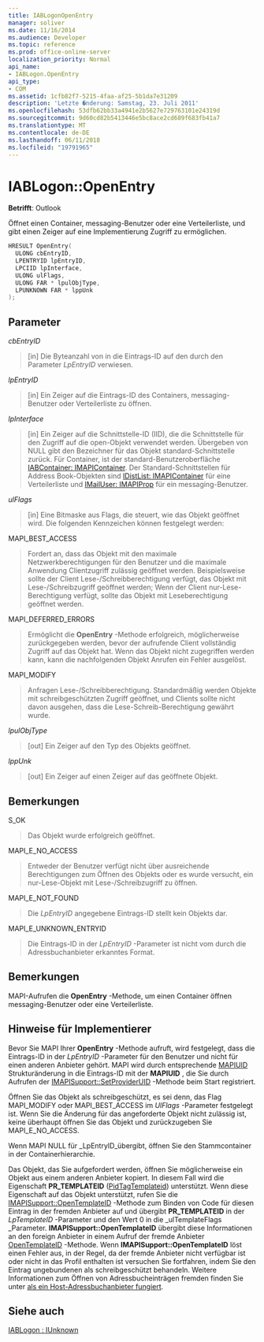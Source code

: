 ```yaml
---
title: IABLogonOpenEntry
manager: soliver
ms.date: 11/16/2014
ms.audience: Developer
ms.topic: reference
ms.prod: office-online-server
localization_priority: Normal
api_name:
- IABLogon.OpenEntry
api_type:
- COM
ms.assetid: 1cfb82f7-5215-4faa-af25-5b1da7e31209
description: 'Letzte �nderung: Samstag, 23. Juli 2011'
ms.openlocfilehash: 53dfb62bb33a4941e2b5627e729763101e24319d
ms.sourcegitcommit: 9d60cd82b5413446e5bc8ace2cd689f683fb41a7
ms.translationtype: MT
ms.contentlocale: de-DE
ms.lasthandoff: 06/11/2018
ms.locfileid: "19791965"
---
```

# <a name="iablogonopenentry"></a>IABLogon::OpenEntry

  
  
**Betrifft**: Outlook 
  
Öffnet einen Container, messaging-Benutzer oder eine Verteilerliste, und gibt einen Zeiger auf eine Implementierung Zugriff zu ermöglichen.
  
```cpp
HRESULT OpenEntry(
  ULONG cbEntryID,
  LPENTRYID lpEntryID,
  LPCIID lpInterface,
  ULONG ulFlags,
  ULONG FAR * lpulObjType,
  LPUNKNOWN FAR * lppUnk
);
```

## <a name="parameters"></a>Parameter

 _cbEntryID_
  
> [in] Die Byteanzahl von in die Eintrags-ID auf den durch den Parameter _LpEntryID_ verwiesen. 
    
 _lpEntryID_
  
> [in] Ein Zeiger auf die Eintrags-ID des Containers, messaging-Benutzer oder Verteilerliste zu öffnen.
    
 _lpInterface_
  
> [in] Ein Zeiger auf die Schnittstelle-ID (IID), die die Schnittstelle für den Zugriff auf die open-Objekt verwendet werden. Übergeben von NULL gibt den Bezeichner für das Objekt standard-Schnittstelle zurück. Für Container, ist der standard-Benutzeroberfläche [IABContainer: IMAPIContainer](iabcontainerimapicontainer.md). Der Standard-Schnittstellen für Address Book-Objekten sind [IDistList: IMAPIContainer](idistlistimapicontainer.md) für eine Verteilerliste und [IMailUser: IMAPIProp](imailuserimapiprop.md) für ein messaging-Benutzer. 
    
 _ulFlags_
  
> [in] Eine Bitmaske aus Flags, die steuert, wie das Objekt geöffnet wird. Die folgenden Kennzeichen können festgelegt werden:
    
MAPI_BEST_ACCESS 
  
> Fordert an, dass das Objekt mit den maximale Netzwerkberechtigungen für den Benutzer und die maximale Anwendung Clientzugriff zulässig geöffnet werden. Beispielsweise sollte der Client Lese-/Schreibberechtigung verfügt, das Objekt mit Lese-/Schreibzugriff geöffnet werden; Wenn der Client nur-Lese-Berechtigung verfügt, sollte das Objekt mit Leseberechtigung geöffnet werden.
    
MAPI_DEFERRED_ERRORS 
  
> Ermöglicht die **OpenEntry** -Methode erfolgreich, möglicherweise zurückgegeben werden, bevor der aufrufende Client vollständig Zugriff auf das Objekt hat. Wenn das Objekt nicht zugegriffen werden kann, kann die nachfolgenden Objekt Anrufen ein Fehler ausgelöst. 
    
MAPI_MODIFY 
  
> Anfragen Lese-/Schreibberechtigung. Standardmäßig werden Objekte mit schreibgeschützten Zugriff geöffnet, und Clients sollte nicht davon ausgehen, dass die Lese-Schreib-Berechtigung gewährt wurde.
    
 _lpulObjType_
  
> [out] Ein Zeiger auf den Typ des Objekts geöffnet.
    
 _lppUnk_
  
> [out] Ein Zeiger auf einen Zeiger auf das geöffnete Objekt.
    
## <a name="remarks"></a>Bemerkungen

S_OK 
  
> Das Objekt wurde erfolgreich geöffnet.
    
MAPI_E_NO_ACCESS 
  
> Entweder der Benutzer verfügt nicht über ausreichende Berechtigungen zum Öffnen des Objekts oder es wurde versucht, ein nur-Lese-Objekt mit Lese-/Schreibzugriff zu öffnen.
    
MAPI_E_NOT_FOUND 
  
> Die _LpEntryID_ angegebene Eintrags-ID stellt kein Objekts dar. 
    
MAPI_E_UNKNOWN_ENTRYID 
  
> Die Eintrags-ID in der _LpEntryID_ -Parameter ist nicht vom durch die Adressbuchanbieter erkanntes Format. 
    
## <a name="remarks"></a>Bemerkungen

MAPI-Aufrufen die **OpenEntry** -Methode, um einen Container öffnen messaging-Benutzer oder eine Verteilerliste. 
  
## <a name="notes-to-implementers"></a>Hinweise für Implementierer

Bevor Sie MAPI Ihrer **OpenEntry** -Methode aufruft, wird festgelegt, dass die Eintrags-ID in der _LpEntryID_ -Parameter für den Benutzer und nicht für einen anderen Anbieter gehört. MAPI wird durch entsprechende [MAPIUID](mapiuid.md) Strukturänderung in die Eintrags-ID mit der **MAPIUID** , die Sie durch Aufrufen der [IMAPISupport::SetProviderUID](imapisupport-setprovideruid.md) -Methode beim Start registriert. 
  
Öffnen Sie das Objekt als schreibgeschützt, es sei denn, das Flag MAPI_MODIFY oder MAPI_BEST_ACCESS im _UlFlags_ -Parameter festgelegt ist. Wenn Sie die Änderung für das angeforderte Objekt nicht zulässig ist, keine überhaupt öffnen Sie das Objekt und zurückzugeben Sie MAPI_E_NO_ACCESS. 
  
Wenn MAPI NULL für _LpEntryID_übergibt, öffnen Sie den Stammcontainer in der Containerhierarchie.
  
Das Objekt, das Sie aufgefordert werden, öffnen Sie möglicherweise ein Objekt aus einem anderen Anbieter kopiert. In diesem Fall wird die Eigenschaft **PR_TEMPLATEID** ([PidTagTemplateid](pidtagtemplateid-canonical-property.md)) unterstützt. Wenn diese Eigenschaft auf das Objekt unterstützt, rufen Sie die [IMAPISupport::OpenTemplateID](imapisupport-opentemplateid.md) -Methode zum Binden von Code für diesen Eintrag in der fremden Anbieter auf und übergibt **PR_TEMPLATEID** in der _LpTemplateID_ -Parameter und den Wert 0 in die _ulTemplateFlags _Parameter. **IMAPISupport::OpenTemplateID** übergibt diese Informationen an den foreign Anbieter in einem Aufruf der fremde Anbieter [OpenTemplateID](iablogon-opentemplateid.md) -Methode. Wenn **IMAPISupport::OpenTemplateID** löst einen Fehler aus, in der Regel, da der fremde Anbieter nicht verfügbar ist oder nicht in das Profil enthalten ist versuchen Sie fortfahren, indem Sie den Eintrag ungebundenen als schreibgeschützt behandeln. Weitere Informationen zum Öffnen von Adressbucheinträgen fremden finden Sie unter [als ein Host-Adressbuchanbieter fungiert](acting-as-a-host-address-book-provider.md).
  
## <a name="see-also"></a>Siehe auch



[IABLogon : IUnknown](iablogoniunknown.md)

